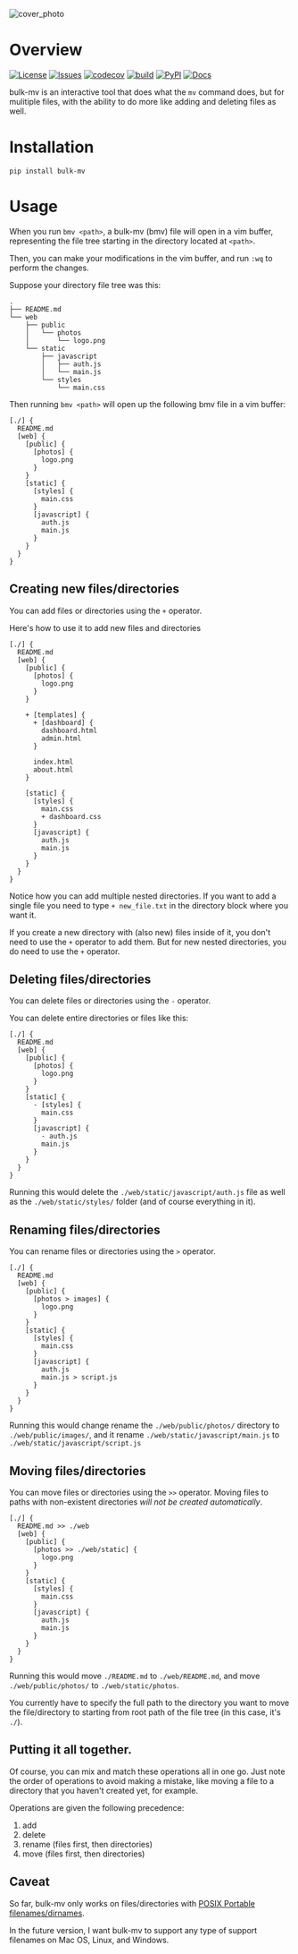 ![cover_photo](./branding/logo.png)

# Overview

[![License](https://img.shields.io/github/license/angarc/bulk-mv)]()
[![Issues](https://img.shields.io/github/issues/angarc/bulk-mv)]()
[![codecov](https://img.shields.io/codecov/c/github/angarc/bulk-mv)]()
[![build](https://img.shields.io/github/actions/workflow/status/angarc/bulk-mv/build.yml)]()
[![PyPI](https://img.shields.io/pypi/v/bulk-mv)](https://pypi.org/project/bulk-mv/)
[![Docs](https://img.shields.io/readthedocs/bulk-mv)](https://bulk-mv.readthedocs.io/en/latest/)

bulk-mv is an interactive tool that does what the `mv` command does, but for mulitiple files, with the ability to do more like adding and deleting files as well.

# Installation

```
pip install bulk-mv
```

# Usage

When you run `bmv <path>`, a bulk-mv (bmv) file will open in a vim buffer, representing the file tree starting in the directory located at `<path>`.

Then, you can make your modifications in the vim buffer, and run `:wq` to perform the changes.

Suppose your directory file tree was this:

```tree
.
├── README.md
└── web
    ├── public
    │   └── photos
    │       └── logo.png
    └── static
        ├── javascript
        │   ├── auth.js
        │   └── main.js
        └── styles
            └── main.css
```

Then running `bmv <path>` will open up the following bmv file in a vim buffer:

```bmv
[./] {
  README.md
  [web] {
    [public] {
      [photos] {
        logo.png
      }
    }
    [static] {
      [styles] {
        main.css
      }
      [javascript] {
        auth.js
        main.js
      }
    }
  }
}
```

## Creating new files/directories

You can add files or directories using the `+` operator. 

Here's how to use it to add new files and directories

```bmv
[./] {
  README.md
  [web] {
    [public] {
      [photos] {
        logo.png
      }
    }

    + [templates] {
      + [dashboard] {
        dashboard.html
        admin.html
      }

      index.html
      about.html
    }

    [static] {
      [styles] {
        main.css
        + dashboard.css
      }
      [javascript] {
        auth.js
        main.js
      }
    }
  }
}
```

Notice how you can add multiple nested directories. If you want to add a single file
you need to type `+ new_file.txt` in the directory block where you want it.

If you create a new directory with (also new) files inside of it, you don't need to use
the `+` operator to add them. But for new nested directories, you do need to use the `+` operator.

## Deleting files/directories

You can delete files or directories using the `-` operator. 

You can delete entire directories or files like this:

```bmv
[./] {
  README.md
  [web] {
    [public] {
      [photos] {
        logo.png
      }
    }
    [static] {
      - [styles] {
        main.css
      }
      [javascript] {
        - auth.js
        main.js
      }
    }
  }
}
```

Running this would delete the `./web/static/javascript/auth.js` file as well as the `./web/static/styles/` folder (and of course everything in it).

## Renaming files/directories

You can rename files or directories using the `>` operator. 

```bmv
[./] {
  README.md
  [web] {
    [public] {
      [photos > images] {
        logo.png
      }
    }
    [static] {
      [styles] {
        main.css
      }
      [javascript] {
        auth.js
        main.js > script.js
      }
    }
  }
}
```

Running this would change rename the `./web/public/photos/` directory to `./web/public/images/`, and it rename `./web/static/javascript/main.js` to `./web/static/javascript/script.js`

## Moving files/directories

You can move files or directories using the `>>` operator. Moving files to paths with non-existent directories *will not be created automatically*.

```bmv
[./] {
  README.md >> ./web
  [web] {
    [public] {
      [photos >> ./web/static] {
        logo.png
      }
    }
    [static] {
      [styles] {
        main.css
      }
      [javascript] {
        auth.js
        main.js
      }
    }
  }
}

```

Running this would move `./README.md` to `./web/README.md`, and move `./web/public/photos/` to `./web/static/photos`.

You currently have to specify the full path to the directory you want to move the file/directory to starting from root path of the file tree (in this case, it's `./`).

## Putting it all together.

Of course, you can mix and match these operations all in one go. Just note the order of operations to avoid making a mistake, like moving a file to a directory that you haven't created yet, for example.

Operations are given the following precedence:

1. add
2. delete
3. rename (files first, then directories)
4. move (files first, then directories)

## Caveat

So far, bulk-mv only works on files/directories with [POSIX Portable filenames/dirnames](https://www.ibm.com/docs/en/zos/2.2.0?topic=locales-posix-portable-file-name-character-set).

In the future version, I want bulk-mv to support any type of support filenames on Mac OS, Linux, and Windows.